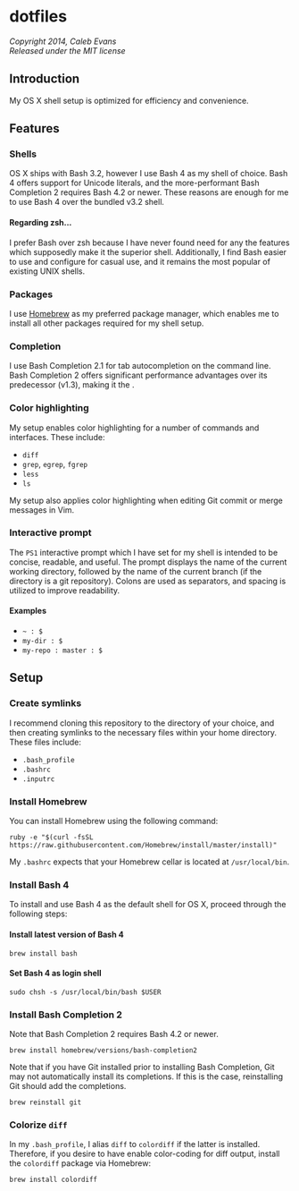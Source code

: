 # dotfiles
*Copyright 2014, Caleb Evans*  
*Released under the MIT license*

## Introduction

My OS X shell setup is optimized for efficiency and convenience.

## Features

### Shells

OS X ships with Bash 3.2, however I use Bash 4 as my shell of choice. Bash 4 offers support for Unicode literals, and the more-performant Bash Completion 2 requires Bash 4.2 or newer. These reasons are enough for me to use Bash 4 over the bundled v3.2 shell.

#### Regarding zsh...

I prefer Bash over zsh because I have never found need for any the features which supposedly make it the superior shell. Additionally, I find Bash easier to use and configure for casual use, and it remains the most popular of existing UNIX shells.

### Packages

I use [Homebrew](http://brew.sh/) as my preferred package manager, which enables me to install all other packages required for my shell setup.

### Completion

I use Bash Completion 2.1 for tab autocompletion on the command line. Bash Completion 2 offers significant performance advantages over its predecessor (v1.3), making it the .

### Color highlighting

My setup enables color highlighting for a number of commands and interfaces. These include:

* `diff`
* `grep`, `egrep`, `fgrep`
* `less`
* `ls`

My setup also applies color highlighting when editing Git commit or merge messages in Vim.

### Interactive prompt

The `PS1` interactive prompt which I have set for my shell is intended to be concise, readable, and useful. The prompt displays the name of the current working directory, followed by the name of the current branch (if the directory is a git repository). Colons are used as separators, and spacing is utilized to improve readability.

#### Examples

* `~ : $`
* `my-dir : $`
* `my-repo : master : $`

## Setup

### Create symlinks

I recommend cloning this repository to the directory of your choice, and then creating symlinks to the necessary files within your home directory. These files include:

* `.bash_profile`
* `.bashrc`
* `.inputrc`

### Install Homebrew

You can install Homebrew using the following command:

```
ruby -e "$(curl -fsSL https://raw.githubusercontent.com/Homebrew/install/master/install)"
```

My `.bashrc` expects that your Homebrew cellar is located at `/usr/local/bin`.

### Install Bash 4

To install and use Bash 4 as the default shell for OS X, proceed through the following steps:

#### Install latest version of Bash 4

```
brew install bash
```

#### Set Bash 4 as login shell

```
sudo chsh -s /usr/local/bin/bash $USER
```

### Install Bash Completion 2

Note that Bash Completion 2 requires Bash 4.2 or newer.

```
brew install homebrew/versions/bash-completion2
```

Note that if you have Git installed prior to installing Bash Completion, Git may not automatically install its completions. If this is the case, reinstalling Git should add the completions.

```
brew reinstall git
```

### Colorize `diff`

In my `.bash_profile`, I alias `diff` to `colordiff` if the latter is installed. Therefore, if you desire to have enable color-coding for diff output, install the `colordiff` package via Homebrew:

```
brew install colordiff
```

